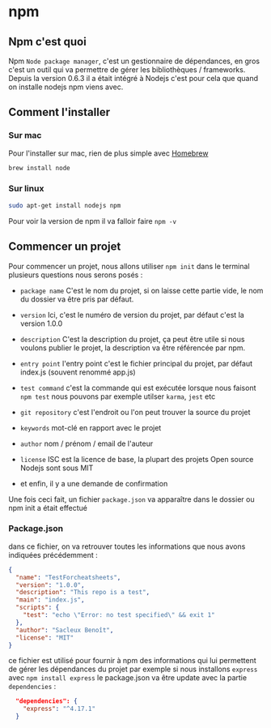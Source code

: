 # npm

## Npm c'est quoi

Npm `Node package manager`, c'est un gestionnaire de dépendances, en gros c'est un outil qui va permettre de gérer les bibliothèques / frameworks. Depuis la version 0.6.3 il a était intégré à Nodejs c'est pour cela que quand on installe nodejs npm viens avec. 

## Comment l'installer

### Sur mac

Pour l'installer sur mac, rien de plus simple avec [Homebrew](https://brew.sh)

```bash
brew install node
```

### Sur linux

```bash
sudo apt-get install nodejs npm
```

Pour voir la version de npm il va falloir faire `npm -v`

## Commencer un projet

Pour commencer un projet, nous allons utiliser `npm init` dans le terminal plusieurs questions nous serons posés : 

*   `package name` C'est le nom du projet, si on laisse cette partie vide, le nom du dossier va être pris par défaut.

*   `version` Ici, c'est le numéro de version du projet, par défaut c'est la version 1.0.0

*   `description` C'est la description du projet, ça peut être utile si nous voulons publier le projet, la description va être référencée par npm.

*   `entry point` l'entry point c'est le fichier principal du projet, par défaut index.js (souvent renommé app.js)

*   `test command` c'est la commande qui est exécutée lorsque nous faisont `npm test` nous pouvons par exemple utilser `karma`, `jest` etc

*   `git repository` c'est l'endroit ou l'on peut trouver la source du projet

*   `keywords` mot-clé en rapport avec le projet

*   `author` nom / prénom / email de l'auteur

*   `license` ISC est la licence de base, la plupart des projets Open source Nodejs sont sous MIT

*   et enfin, il y a une demande de confirmation 

Une fois ceci fait, un fichier `package.json` va apparaître dans le dossier ou npm init a était effectué

### Package.json

dans ce fichier, on va retrouver toutes les informations que nous avons indiquées précédemment :

```json
{
  "name": "TestForcheatsheets",
  "version": "1.0.0",
  "description": "This repo is a test",
  "main": "index.js",
  "scripts": {
    "test": "echo \"Error: no test specified\" && exit 1"
  },
  "author": "Sacleux Benoît",
  "license": "MIT"
}

```

ce fichier est utilisé pour fournir à npm des informations qui lui permettent de gérer les dépendances du projet par exemple si nous installons `express` avec `npm install express` le package.json va être update avec la partie `dependencies` :

```json
  "dependencies": {
    "express": "^4.17.1"
  }
```